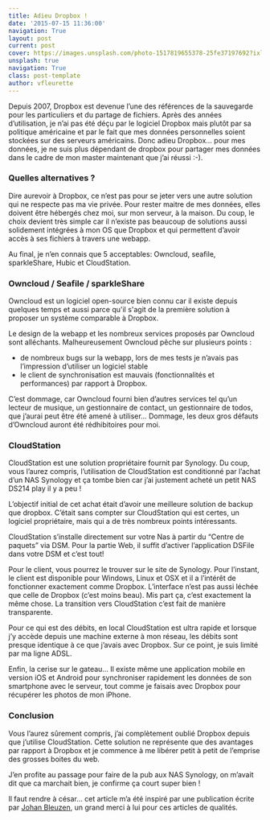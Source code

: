 ```yaml
---
title: Adieu Dropbox !
date: '2015-07-15 11:36:00'
navigation: True
layout: post
current: post
cover: https://images.unsplash.com/photo-1517819655378-25fe37197692?ixlib=rb-0.3.5&q=80&fm=jpg&crop=entropy&cs=tinysrgb&w=1080&fit=max&ixid=eyJhcHBfaWQiOjExNzczfQ&s=64ab06168f62394febf7914717c7a7fa
unsplash: true
navigation: True
class: post-template
author: vfleurette
---
```


Depuis 2007, Dropbox est devenue l’une des références de la sauvegarde pour les particuliers et du partage de fichiers. Après des années d’utilisation, je n’ai pas été déçu par le logiciel Dropbox mais plutôt par sa politique américaine et par le fait que mes données personnelles soient stockées sur des serveurs américains. Donc adieu Dropbox… pour mes données, je ne suis plus dépendant de dropbox pour partager mes données dans le cadre de mon master maintenant que j’ai réussi :-).

### Quelles alternatives ?

Dire aurevoir à Dropbox, ce n’est pas pour se jeter vers une autre solution qui ne respecte pas ma vie privée. Pour rester maitre de mes données, elles doivent être hébergés chez moi, sur mon serveur, à la maison. 
Du coup, le choix devient très simple car il n’existe pas beaucoup de solutions aussi solidement intégrées à mon OS que Dropbox et qui permettent d’avoir accès à ses fichiers à travers une webapp.

Au final, je n’en connais que 5 acceptables: Owncloud, seafile, sparkleShare, Hubic et CloudStation.

### Owncloud / Seafile / sparkleShare
Owncloud est un logiciel open-source bien connu car il existe depuis quelques temps et aussi parce qu'il s'agit de la première solution à proposer un système comparable à Dropbox.

Le design de la webapp et les nombreux services proposés par Owncloud sont alléchants. Malheureusement Owncloud pêche sur plusieurs points :

+ de nombreux bugs sur la webapp, lors de mes tests je n’avais pas l’impression d’utiliser un logiciel stable
+ le client de synchronisation est mauvais (fonctionnalités et performances) par rapport à Dropbox.

C’est dommage, car Owncloud fourni bien d’autres services tel qu’un lecteur de musique, un gestionnaire de contact, un gestionnaire de todos, que j’aurai peut être été amené à utiliser… 
Dommage, les deux gros défauts d’Owncloud auront été rédhibitoires pour moi.

### CloudStation
CloudStation est une solution propriétaire fournit par Synology. Du coup, vous l’aurez compris, l’utilisation de CloudStation est conditionné par l’achat d’un NAS Synology et ça tombe bien car j’ai justement acheté un petit NAS DS214 play il y a peu !

L’objectif initial de cet achat était d’avoir une meilleure solution de backup que dropbox. C’était sans compter sur CloudStation qui est certes, un logiciel propriétaire, mais qui a de très nombreux points intéressants.

CloudStation s’installe directement sur votre Nas à partir du “Centre de paquets” via DSM. Pour la partie Web, il suffit d’activer l’application DSFile dans votre DSM et c’est tout!

Pour le client, vous pourrez le trouver sur le site de Synology. Pour l’instant, le client est disponible pour Windows, Linux et OSX et il a l’intérêt de fonctionner exactement comme Dropbox. L’interface n’est pas aussi léchée que celle de Dropbox (c’est moins beau). Mis part ça, c’est exactement la même chose. La transition vers CloudStation c’est fait de manière transparente.

Pour ce qui est des débits, en local CloudStation est ultra rapide et lorsque j’y accède depuis une machine externe à mon réseau, les débits sont presque identique à ce que j’avais avec Dropbox. Sur ce point, je suis limité par ma ligne ADSL.

Enfin, la cerise sur le gateau… Il existe même une application mobile en version iOS et Android pour synchroniser rapidement les données de son smartphone avec le serveur, tout comme je faisais avec Dropbox pour récupérer les photos de mon iPhone.

### Conclusion

Vous l’aurez sûrement compris, j’ai complètement oublié Dropbox depuis que j’utilise CloudStation. Cette solution ne représente que des avantages par rapport à Dropbox et je commence à me libérer petit à petit de l’emprise des grosses boites du web.

J’en profite au passage pour faire de la pub aux NAS Synology, on m’avait dit que ca marchait bien, je confirme ça court super bien !

Il faut rendre à césar… cet article m’a été inspiré par une publication écrite par [Johan Bleuzen](http://www.johanbleuzen.fr), un grand merci à lui pour ces articles de qualités.